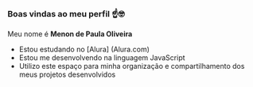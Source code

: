 ### Boas vindas ao meu perfil ☝️🤓

Meu nome é **Menon de Paula Oliveira**
- Estou estudando no [Alura] (Alura.com)
- Estou me desenvolvendo na linguagem JavaScript
-  Utilizo este espaço para minha organização e compartilhamento dos meus projetos desenvolvidos
